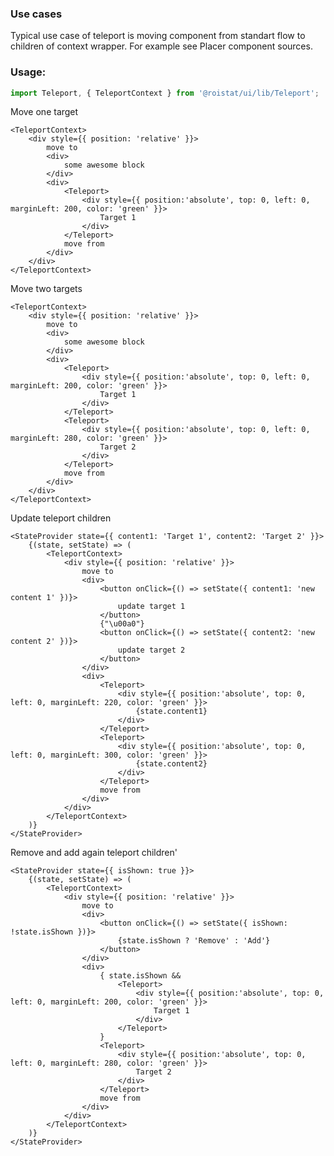 ### Use cases
Typical use case of teleport is moving component from standart flow to children of context wrapper.
For example see Placer component sources.

### Usage:
```js
import Teleport, { TeleportContext } from '@roistat/ui/lib/Teleport';
```

Move one target

    <TeleportContext>
        <div style={{ position: 'relative' }}>
            move to
            <div>
                some awesome block
            </div>
            <div>
                <Teleport>
                    <div style={{ position:'absolute', top: 0, left: 0, marginLeft: 200, color: 'green' }}>
                        Target 1
                    </div>
                </Teleport>
                move from
            </div>
        </div>
    </TeleportContext>

Move two targets

    <TeleportContext>
        <div style={{ position: 'relative' }}>
            move to
            <div>
                some awesome block
            </div>
            <div>
                <Teleport>
                    <div style={{ position:'absolute', top: 0, left: 0, marginLeft: 200, color: 'green' }}>
                        Target 1
                    </div>
                </Teleport>
                <Teleport>
                    <div style={{ position:'absolute', top: 0, left: 0, marginLeft: 280, color: 'green' }}>
                        Target 2
                    </div>
                </Teleport>
                move from
            </div>
        </div>
    </TeleportContext>

Update teleport children

    <StateProvider state={{ content1: 'Target 1', content2: 'Target 2' }}>
        {(state, setState) => (
            <TeleportContext>
                <div style={{ position: 'relative' }}>
                    move to
                    <div>
                        <button onClick={() => setState({ content1: 'new content 1' })}>
                            update target 1
                        </button>
                        {"\u00a0"}
                        <button onClick={() => setState({ content2: 'new content 2' })}>
                            update target 2
                        </button>
                    </div>
                    <div>
                        <Teleport>
                            <div style={{ position:'absolute', top: 0, left: 0, marginLeft: 220, color: 'green' }}>
                                {state.content1}
                            </div>
                        </Teleport>
                        <Teleport>
                            <div style={{ position:'absolute', top: 0, left: 0, marginLeft: 300, color: 'green' }}>
                                {state.content2}
                            </div>
                        </Teleport>
                        move from
                    </div>
                </div>
            </TeleportContext>
        )}
    </StateProvider>

Remove and add again teleport children'

    <StateProvider state={{ isShown: true }}>
        {(state, setState) => (
            <TeleportContext>
                <div style={{ position: 'relative' }}>
                    move to
                    <div>
                        <button onClick={() => setState({ isShown: !state.isShown })}>
                            {state.isShown ? 'Remove' : 'Add'}
                        </button>
                    </div>
                    <div>
                        { state.isShown &&
                            <Teleport>
                                <div style={{ position:'absolute', top: 0, left: 0, marginLeft: 200, color: 'green' }}>
                                    Target 1
                                </div>
                            </Teleport>
                        }
                        <Teleport>
                            <div style={{ position:'absolute', top: 0, left: 0, marginLeft: 280, color: 'green' }}>
                                Target 2
                            </div>
                        </Teleport>
                        move from
                    </div>
                </div>
            </TeleportContext>
        )}
    </StateProvider>
